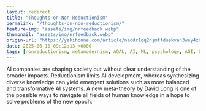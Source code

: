```yaml
---
layout: redirect
title: "Thoughts on Non-Reductionism"
permalink: "/thoughts-on-non-reductionism/"
feature-img: "assets/img/nrfeedback.webp"
thumbnail: "assets/img/nrfeedback.webp"
origin-url: "https://yakihonne.com/article/naddr1qq2njmtfduekvan3wey4zdmjv4n4x4txxdkkjq3qalptdev5srcw2hxg03567p4k6xs3lgj7f6545suc0rzp0xw98svsxpqqqp65wqgewaehxw309ahx7um5wghxxmmydahxzen59e3k7mf0qythwumn8ghj7un9d3shjtnwdaehgu3wvfskuep0qy08wumn8ghj7mn0wd68yttsw43zuam9d3kx7unyv4ezumn9wshszjhfas"
date: 2025-06-10 09:12:13 +0000
tags: [nonreductionism, metamodernism, AQAL, AI, ML, psychology, AGI, LLM]
---
```


AI companies are shaping society but without clear understanding of the broader impacts. Reductionism limits AI development, whereas synthesizing diverse knowledge can yield emergent solutions such as more balanced and transformative AI systems. A new meta-theory by David Long is one of the possible ways to navigate all fields of human knowledge in a hope to solve problems of the new epoch.

